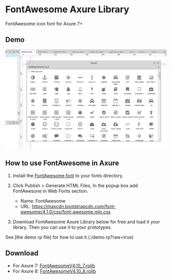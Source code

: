 FontAwesome Axure Library
=========================

FontAwesome icon font for Axure 7+

## Demo

![FontAwesome Axure Library](./widgets.png)

## How to use FontAwesome in Axure

1. Install the [FontAwesome font](./fonts/FontAwesome.otf?raw=true) to your fonts directory.

2. Click Publish > Generate HTML Files, In the popup box add FontAwesone in Web Fonts section.
	
	- Name: FontAwesome
	- URL: https://maxcdn.bootstrapcdn.com/font-awesome/4.1.0/css/font-awesome.min.css

3. Download FontAwesome Axure Library below for free and load it your library. Then you can use it to your prototypes.

See [the demo rp file] for how to use it.(./demo.rp?raw=true)

## Download

-	For Axure 7: [FontAwesomeV4.10_7.rplib](FontAwesomeV4.1.0_7.rplib?raw=true)
-	For Axure 8: [FontAwesomeV4.10_8.rplib](FontAwesomeV4.1.0_8.rplib?raw=true)